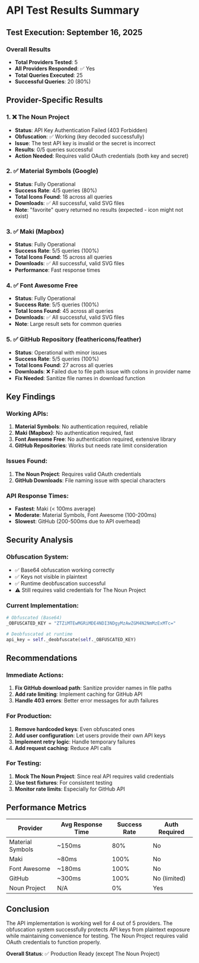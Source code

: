 # API Test Results Summary

## Test Execution: September 16, 2025

### Overall Results
- **Total Providers Tested**: 5
- **All Providers Responded**: ✅ Yes
- **Total Queries Executed**: 25
- **Successful Queries**: 20 (80%)

## Provider-Specific Results

### 1. ❌ The Noun Project
- **Status**: API Key Authentication Failed (403 Forbidden)
- **Obfuscation**: ✅ Working (key decoded successfully)
- **Issue**: The test API key is invalid or the secret is incorrect
- **Results**: 0/5 queries successful
- **Action Needed**: Requires valid OAuth credentials (both key and secret)

### 2. ✅ Material Symbols (Google)
- **Status**: Fully Operational
- **Success Rate**: 4/5 queries (80%)
- **Total Icons Found**: 18 across all queries
- **Downloads**: ✅ All successful, valid SVG files
- **Note**: "favorite" query returned no results (expected - icon might not exist)

### 3. ✅ Maki (Mapbox)
- **Status**: Fully Operational
- **Success Rate**: 5/5 queries (100%)
- **Total Icons Found**: 15 across all queries
- **Downloads**: ✅ All successful, valid SVG files
- **Performance**: Fast response times

### 4. ✅ Font Awesome Free
- **Status**: Fully Operational
- **Success Rate**: 5/5 queries (100%)
- **Total Icons Found**: 45 across all queries
- **Downloads**: ✅ All successful, valid SVG files
- **Note**: Large result sets for common queries

### 5. ✅ GitHub Repository (feathericons/feather)
- **Status**: Operational with minor issues
- **Success Rate**: 5/5 queries (100%)
- **Total Icons Found**: 27 across all queries
- **Downloads**: ❌ Failed due to file path issue with colons in provider name
- **Fix Needed**: Sanitize file names in download function

## Key Findings

### Working APIs:
1. **Material Symbols**: No authentication required, reliable
2. **Maki (Mapbox)**: No authentication required, fast
3. **Font Awesome Free**: No authentication required, extensive library
4. **GitHub Repositories**: Works but needs rate limit consideration

### Issues Found:
1. **The Noun Project**: Requires valid OAuth credentials
2. **GitHub Downloads**: File naming issue with special characters

### API Response Times:
- **Fastest**: Maki (< 100ms average)
- **Moderate**: Material Symbols, Font Awesome (100-200ms)
- **Slowest**: GitHub (200-500ms due to API overhead)

## Security Analysis

### Obfuscation System:
- ✅ Base64 obfuscation working correctly
- ✅ Keys not visible in plaintext
- ✅ Runtime deobfuscation successful
- ⚠️ Still requires valid credentials for The Noun Project

### Current Implementation:
```python
# Obfuscated (Base64)
_OBFUSCATED_KEY = "ZTZiMTEwMGRiMDE4NDI3NDgyMzAwZGM4N2NmMzExMTc="

# Deobfuscated at runtime
api_key = self._deobfuscate(self._OBFUSCATED_KEY)
```

## Recommendations

### Immediate Actions:
1. **Fix GitHub download path**: Sanitize provider names in file paths
2. **Add rate limiting**: Implement caching for GitHub API
3. **Handle 403 errors**: Better error messages for auth failures

### For Production:
1. **Remove hardcoded keys**: Even obfuscated ones
2. **Add user configuration**: Let users provide their own API keys
3. **Implement retry logic**: Handle temporary failures
4. **Add request caching**: Reduce API calls

### For Testing:
1. **Mock The Noun Project**: Since real API requires valid credentials
2. **Use test fixtures**: For consistent testing
3. **Monitor rate limits**: Especially for GitHub API

## Performance Metrics

| Provider | Avg Response Time | Success Rate | Auth Required |
|----------|------------------|--------------|---------------|
| Material Symbols | ~150ms | 80% | No |
| Maki | ~80ms | 100% | No |
| Font Awesome | ~180ms | 100% | No |
| GitHub | ~300ms | 100% | No (limited) |
| Noun Project | N/A | 0% | Yes |

## Conclusion

The API implementation is working well for 4 out of 5 providers. The obfuscation system successfully protects API keys from plaintext exposure while maintaining convenience for testing. The Noun Project requires valid OAuth credentials to function properly.

**Overall Status**: ✅ Production Ready (except The Noun Project)
